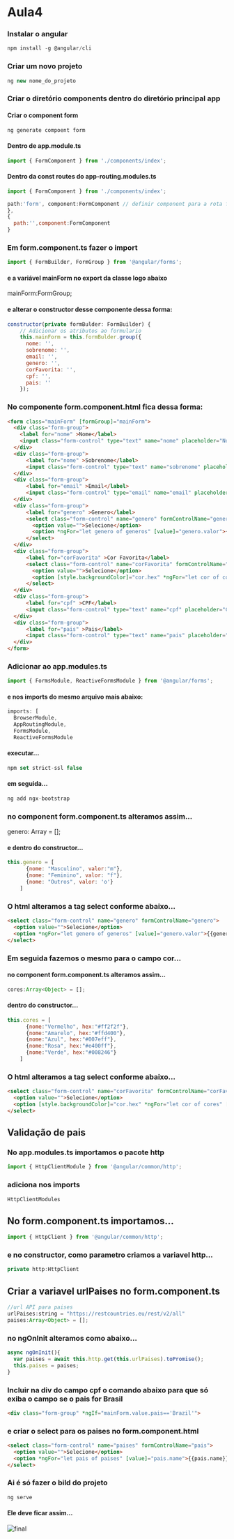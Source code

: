 # Aula4

### Instalar o angular
```node.js
npm install -g @angular/cli
```
### Criar um novo projeto
```node.js
ng new nome_do_projeto
```

### Criar o diretório components dentro do diretório principal app

#### Criar o component form
```node.js
ng generate compoent form
```

#### Dentro de app.module.ts
```node.js
import { FormComponent } from './components/index';
```
#### Dentro da const routes do app-routing.modules.ts
```node.js
import { FormComponent } from './components/index';

path:'form', component:FormComponent // definir component para a rota form
},
{
  path:'',component:FormComponent
}
```

### Em form.component.ts fazer o import
```node.js
import { FormBuilder, FormGroup } from '@angular/forms';
```

#### e a variável mainForm no export da classe logo abaixo
mainForm:FormGroup;

#### e alterar o constructor desse componente dessa forma:

```node.js
constructor(private formBulder: FormBuilder) {
    // Adicionar os atributos ao formulario
    this.mainForm = this.formBulder.group({
      nome: '',
      sobrenome: '',
      email: '',
      genero: '',
      corFavorita: '',
      cpf: '',
      pais: ''
    });
```

### No componente form.component.html fica dessa forma:

```html
<form class="mainForm" [formGroup]="mainForm">
  <div class="form-group">
    <label for="nome" >Nome</label>
    <input class="form-control" type="text" name="nome" placeholder="Nome" formControlName="nome">
  </div>
  <div class="form-group">
      <label for="nome" >Sobrenome</label>
      <input class="form-control" type="text" name="sobrenome" placeholder="Sobrenome" formControlName="sobrenome">
  </div>
  <div class="form-group">
      <label for="email" >Email</label>
      <input class="form-control" type="email" name="email" placeholder="E-mail" formControlName="email">
  </div>
  <div class="form-group">
      <label for="genero" >Genero</label>
      <select class="form-control" name="genero" formControlName="genero">
        <option value="">Selecione</option>
        <option *ngFor="let genero of generos" [value]="genero.valor">{{genero.nome}}</option>
      </select>
  </div>
  <div class="form-group">
      <label for="corFavorita" >Cor Favorita</label>
      <select class="form-control" name="corFavorita" formControlName="corFavorita">
        <option value="">Selecione</option>
        <option [style.backgroundColor]="cor.hex" *ngFor="let cor of cores" [value]="cor.hex">{{cor.nome}}</option>
      </select>
  </div>
  <div class="form-group">
      <label for="cpf" >CPF</label>
      <input class="form-control" type="text" name="cpf" placeholder="CPF" formControlName="cpf">
  </div>
  <div class="form-group">
      <label for="pais" >Pais</label>
      <input class="form-control" type="text" name="pais" placeholder="Pais" formControlName="pais">
  </div>
</form>
```

### Adicionar ao app.modules.ts
```node.js
import { FormsModule, ReactiveFormsModule } from '@angular/forms';
```
#### e nos imports do mesmo arquivo mais abaixo:
```node.js
imports: [
  BrowserModule,
  AppRoutingModule,
  FormsModule,
  ReactiveFormsModule
```

#### executar...
```node.js
npm set strict-ssl false
```
#### em seguida...
```node.js
ng add ngx-bootstrap
```

### no component form.component.ts alteramos assim...
genero: Array<Object> = [];

#### e dentro do constructor...
```node.js
this.genero = [
      {nome: "Masculino", valor:"m"},
      {nome: "Feminino", valor: "f"},
      {nome: "Outros", valor: 'o'}
    ]
```

### O html alteramos a tag select conforme abaixo...
```html
<select class="form-control" name="genero" formControlName="genero">
  <option value="">Selecione</option>
  <option *ngFor="let genero of generos" [value]="genero.valor">{{genero.nome}}</option>
</select>
```

### Em seguida fazemos o mesmo para o campo cor...

#### no component form.component.ts alteramos assim...
```node.js
cores:Array<Object> = [];
```

#### dentro do constructor...
```node.js
this.cores = [
      {nome:"Vermelho", hex:"#ff2f2f"},
      {nome:"Amarelo", hex:"#ffd400"},
      {nome:"Azul", hex:"#007eff"},
      {nome:"Rosa", hex:"#e400ff"},
      {nome:"Verde", hex:"#008246"}
    ]
```

### O html alteramos a tag select conforme abaixo...
```html
<select class="form-control" name="corFavorita" formControlName="corFavorita">
  <option value="">Selecione</option>
  <option [style.backgroundColor]="cor.hex" *ngFor="let cor of cores" [value]="cor.hex">{{cor.nome}}</option>
</select>
```

## Validação de pais

### No app.modules.ts importamos  o pacote http
```node.js
import { HttpClientModule } from '@angular/common/http';
```
### adiciona nos imports
```node.js
HttpClientModules
```
## No form.component.ts importamos...
```node.js
import { HttpClient } from '@angular/common/http';
```
### e no constructor, como parametro criamos a variavel http...
```node.js
private http:HttpClient
```
## Criar a variavel urlPaises no form.component.ts
```node.js
//url API para paises
urlPaises:string = "https://restcountries.eu/rest/v2/all" 
paises:Array<Object> = [];
```
### no ngOnInit alteramos como abaixo...
```node.js
async ngOnInit(){
  var paises = await this.http.get(this.urlPaises).toPromise();
  this.paises = paises;
}
```

### Incluir na div do campo cpf o comando abaixo para que só exiba o campo se o pais for Brasil
```html
<div class="form-group" *ngIf="mainForm.value.pais=='Brazil'">
```

### e criar o select para os paises no form.component.html
```html
<select class="form-control" name="paises" formControlName="pais">
  <option value="">Selecione</option>
  <option *ngFor="let pais of paises" [value]="pais.name">{{pais.name}}</option>
</select>
```

### Ai é só fazer o bild do projeto
```node.js
ng serve
```

#### Ele deve ficar assim...
![final](https://github.com/ricardorodrigooliveira/FrontEndIntelligence/tree/master/angular/Aula4/src/assets/final.jpg)
